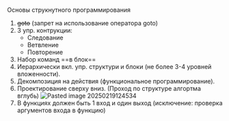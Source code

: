 Основы струкнутного программирования
1. ~~goto~~  (запрет на использование оператора goto)
2. 3 упр. контрукции:
	- Следование
	- Ветвление
	- Повторение
3. Набор команд ==в блок==
4. Иерархически вкл. упр. структури и блоки   (не более 3-4 уровней вложенности).
5. Декомпозиция на действия  (функциональное программирование).
6. Проектирование сверху вниз. (Проход по структуре алгортма вглубь)
![Pasted image 20250219124534](https://github.com/user-attachments/assets/a5a687d2-7ec9-44ba-882f-f3d2ffc98214)
8. В функциях должен быть 1 вход и один выход (исключение: проверка аргументов входа в функцию)

